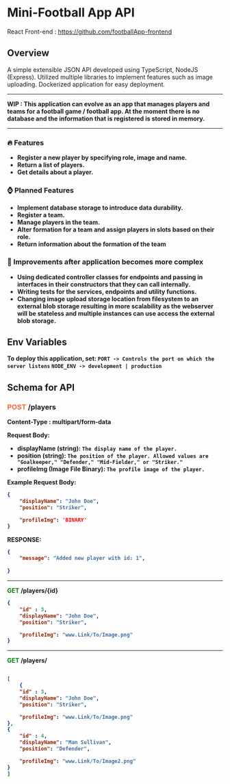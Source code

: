 # Mini-Football App API

React Front-end : https://github.com/footballApp-frontend

## Overview
A simple extensible JSON API developed using TypeScript, NodeJS (Express). Utilized multiple libraries to implement features such as image uploading. Dockerized application for easy deployment. 

---

<b>WIP : This application can evolve as an app that manages players and teams for a football game / football app. At the moment there is no database and the information that is registered is stored in memory.

---
### 🔥 Features 
 - Register a new player by specifying role, image and name.
 - Return a list of players.
 - Get details about a player.

### ⌚ Planned Features
- <b>Implement database storage to introduce data durability.
- Register a team.
- Manage players in the team.
- Alter formation for a team and assign players in slots based on their role.
- Return information about the formation of the team

### 🛒 Improvements after application becomes more complex
- Using dedicated controller classes for endpoints and passing in interfaces in their constructors that they can call internally.
- Writing tests for the services, endpoints and utility functions.
- Changing image upload storage location from filesystem to an external blob storage resulting in more scalability as the webserver will be stateless and multiple instances can use access the external blob storage. 


## Env Variables

To deploy this application, set:
```PORT -> Controls the port on which the server listens```
```NODE_ENV -> development | production```

## Schema for API 

### <b><span style="color:#f64">POST</span> /players  
 Content-Type : multipart/form-data


Request Body:

- displayName (string): `The display name of the player.`
- position (string): `The position of the player. Allowed values are "Goalkeeper," "Defender," "Mid-Fielder," or "Striker."`
- profileImg (Image File Binary): `The profile image of the player.`

Example Request Body:

```json
{
    "displayName": "John Doe",
    "position": "Striker",

    "profileImg": 'BINARY'
}
```

RESPONSE:

```json
{
    "message": "Added new player with id: 1",
   
}
```
---

<span style="color:green">GET</span> /players/{id}   

```json
{
    "id" : 3,
    "displayName": "John Doe",
    "position": "Striker",

    "profileImg": "www.Link/To/Image.png"
}

```
---


<span style="color:green">GET</span> /players/ 

```json

[
    {
    "id" : 3,
    "displayName": "John Doe",
    "position": "Striker",

    "profileImg": "www.Link/To/Image.png"
},
{
    "id" : 4,
    "displayName": "Man Sullivan",
    "position": "Defender",

    "profileImg": "www.Link/To/Image2.png"
}
]
``````